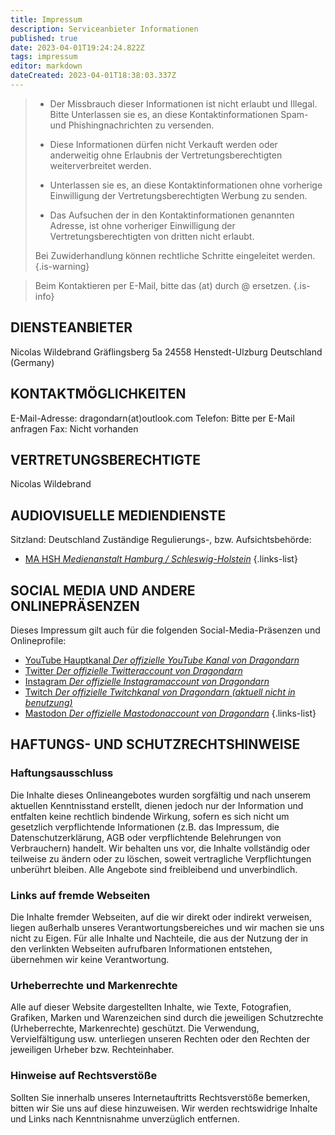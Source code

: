 ```yaml
---
title: Impressum
description: Serviceanbieter Informationen
published: true
date: 2023-04-01T19:24:24.822Z
tags: impressum
editor: markdown
dateCreated: 2023-04-01T18:38:03.337Z
---
```


> - Der Missbrauch dieser Informationen ist nicht erlaubt und Illegal. Bitte Unterlassen sie es, an diese Kontaktinformationen Spam- und Phishingnachrichten zu versenden.
> 
> - Diese Informationen dürfen nicht Verkauft werden oder anderweitig ohne Erlaubnis der Vertretungsberechtigten weiterverbreitet werden.
>
> - Unterlassen sie es, an diese Kontaktinformationen ohne vorherige Einwilligung der Vertretungsberechtigten Werbung zu senden.
> 
> - Das Aufsuchen der in den Kontaktinformationen genannten Adresse, ist ohne vorheriger Einwilligung der Vertretungsberechtigten von dritten nicht erlaubt.
> 
> Bei Zuwiderhandlung können rechtliche Schritte eingeleitet werden.
{.is-warning}

> Beim Kontaktieren per E-Mail, bitte das (at) durch @ ersetzen.
{.is-info}


## DIENSTEANBIETER
Nicolas Wildebrand
Gräflingsberg 5a
24558 Henstedt-Ulzburg
Deutschland (Germany)

## KONTAKTMÖGLICHKEITEN
E-Mail-Adresse: dragondarn(at)outlook.com
Telefon: Bitte per E-Mail anfragen
Fax: Nicht vorhanden

## VERTRETUNGSBERECHTIGTE
Nicolas Wildebrand

## AUDIOVISUELLE MEDIENDIENSTE
Sitzland: Deutschland
Zuständige Regulierungs-, bzw. Aufsichtsbehörde:
- [MA HSH *Medienanstalt Hamburg / Schleswig-Holstein*](https://www.ma-hsh.de/)
{.links-list}

## SOCIAL MEDIA UND ANDERE ONLINEPRÄSENZEN
Dieses Impressum gilt auch für die folgenden Social-Media-Präsenzen und Onlineprofile:
- [YouTube Hauptkanal *Der offizielle YouTube Kanal von Dragondarn*](https://www.youtube.com/@DragondarnDE)
- [Twitter *Der offizielle Twitteraccount von Dragondarn*](https://twitter.com/Dragondarn)
- [Instagram *Der offizielle Instagramaccount von Dragondarn*](https://www.instagram.com/dragondarn1768/)
- [Twitch *Der offizielle Twitchkanal von Dragondarn (aktuell nicht in benutzung)*](https://www.twitch.tv/dragondarn)
- [Mastodon *Der offizielle Mastodonaccount von Dragondarn*](https://mastodon.social/@dragondarn)
{.links-list}

## HAFTUNGS- UND SCHUTZRECHTSHINWEISE

### Haftungsausschluss
Die Inhalte dieses Onlineangebotes wurden sorgfältig und nach unserem aktuellen Kenntnisstand erstellt, dienen jedoch nur der Information und entfalten keine rechtlich bindende Wirkung, sofern es sich nicht um gesetzlich verpflichtende Informationen (z.B. das Impressum, die Datenschutzerklärung, AGB oder verpflichtende Belehrungen von Verbrauchern) handelt. Wir behalten uns vor, die Inhalte vollständig oder teilweise zu ändern oder zu löschen, soweit vertragliche Verpflichtungen unberührt bleiben. Alle Angebote sind freibleibend und unverbindlich.

### Links auf fremde Webseiten
Die Inhalte fremder Webseiten, auf die wir direkt oder indirekt verweisen, liegen außerhalb unseres Verantwortungsbereiches und wir machen sie uns nicht zu Eigen. Für alle Inhalte und Nachteile, die aus der Nutzung der in den verlinkten Webseiten aufrufbaren Informationen entstehen, übernehmen wir keine Verantwortung.

### Urheberrechte und Markenrechte
Alle auf dieser Website dargestellten Inhalte, wie Texte, Fotografien, Grafiken, Marken und Warenzeichen sind durch die jeweiligen Schutzrechte (Urheberrechte, Markenrechte) geschützt. Die Verwendung, Vervielfältigung usw. unterliegen unseren Rechten oder den Rechten der jeweiligen Urheber bzw. Rechteinhaber.

### Hinweise auf Rechtsverstöße
Sollten Sie innerhalb unseres Internetauftritts Rechtsverstöße bemerken, bitten wir Sie uns auf diese hinzuweisen. Wir werden rechtswidrige Inhalte und Links nach Kenntnisnahme unverzüglich entfernen.